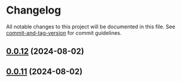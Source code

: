 # Changelog

All notable changes to this project will be documented in this file. See [commit-and-tag-version](https://github.com/absolute-version/commit-and-tag-version) for commit guidelines.

## [0.0.12](https://github.com/ragrag/yakugen/compare/v0.0.11...v0.0.12) (2024-08-02)

## [0.0.11](https://github.com/ragrag/yakugen/compare/v0.0.8...v0.0.11) (2024-08-02)
